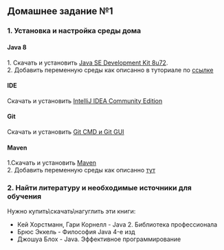 ## Домашнее задание №1

### 1. Установка и настройка среды дома
#### Java 8
1\. Скачать и установить [Java SE Development Kit 8u72](http://www.oracle.com/technetwork/java/javase/downloads/jdk8-downloads-2133151.html).
<br>2\. Добавить переменную среды как описанно в туториале по [ссылке](http://java-course.ru/begin/install-jdk/)</br>

#### IDE

Скачать и установить [IntelliJ IDEA Community Edition](https://www.jetbrains.com/idea/#chooseYourEdition)

#### Git

Скачать и установить [Git CMD и Git GUI](https://git-scm.com/downloads)

#### Maven

1\.Скачать и установить [Maven](https://maven.apache.org/download.cgi)
<br>2\. Добавить переменную среды как описанно [тут](https://maven.apache.org/install.html)

### 2. Найти литературу и необходимые источники для обучения
Нужно купить\скачать\нагуглить эти книги:
 * Кей Хорстманн, Гари Корнелл - Java 2. Библиотека профессионала
 * Брюс Эккель - Философия Java 4-е изд
 * Джошуа Блох - Java. Эффективное программирование